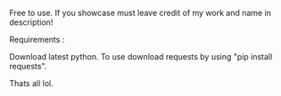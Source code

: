 Free to use. If you showcase must leave credit of my work and name in description!

Requirements :

Download latest python.
To use download requests by using "pip install requests".

Thats all lol.
